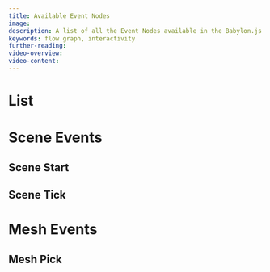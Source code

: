 ```yaml
---
title: Available Event Nodes
image:
description: A list of all the Event Nodes available in the Babylon.js Flow Graph
keywords: flow graph, interactivity
further-reading:
video-overview:
video-content:
---
```


# List

# Scene Events

## Scene Start

## Scene Tick

# Mesh Events

## Mesh Pick